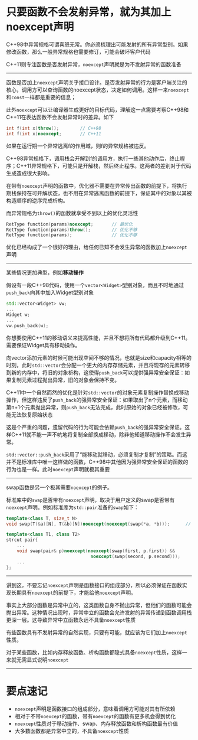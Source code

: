 # 只要函数不会发射异常，就为其加上noexcept声明

C++98中异常规格可谓喜怒无常。你必须梳理出可能发射的所有异常型别。如果修改函数，那么一般异常规格也需要修订，可能会破坏客户代码

C++11则专注函数是否发射异常，`noexcept`声明就是为不发射异常的函数准备

---

函数是否加上`noexcept`声明关乎接口设计。是否发射异常的行为是客户端关注的核心，调用方可以查询函数的noexcept状态，决定如何调用。这样一来`noexcept`和`const`一样都是重要的信息；

此外`noexcept`可以让编译器生成更好的目标代码，理解这一点需要考察C++98和C++11在表达函数不会发射异常时的差异。如下

```cpp
int f(int x)throw();        // C++98
int f(int x)noexcept;       // C++11
```

如果在运行期一个异常逃离f的作用域，则f的异常规格被违反。

C++98异常规格下，调用栈会开解到f的调用方，执行一些其他动作后，终止程序；C++11异常规格下，可能只是开解栈，然后终止程序。这两者的差别对于代码生成造成很大影响。

在带有`noexcept`声明的函数中，优化器不需要在异常传出函数的前提下，将执行期栈保持在可开解状态，也不用在异常逃离函数的前提下，保证其中的对象以其被构造顺序的逆序完成析构。

而异常规格为`throw()`的函数就享受不到以上的优化灵活性

```cpp
RetType function(params)noexcept;       // 最优化
RetType function(params)throw();        // 优化不够
RetType function(params);               // 优化不够
```

优化已经构成了一个很好的理由，给任何已知不会发生异常的函数加上`noexcept`声明

---

某些情况更加典型，例如**移动操作**

假设有一段C++98代码，使用一个`vector<Widget>`型别对象，而且不时地通过`push_back`向其中加入Widget型别对象

```cpp
std::vector<Widget> vw;
...
Widget w;
...
vw.push_back(w);
```

你想要使用C++11的移动语义来提高性能，并且不想将所有代码都升级到C++11。需要保证Widget具有移动操作。

向vector添加元素的时候可能出现空间不够的情况，也就是size和capacity相等的时刻，此时`std::vector`会分配一个更大的内存存储元素，并且将现存的元素转移到新的内存中，将旧的对象析构，这使得`push_back`可以提供强异常安全保证：如果复制元素过程抛出异常，旧的对象会保持不变。

C++11中一个自然而然的优化是针对`std::vector`的对象元素复制操作替换成移动操作，但这样违反了`push_back`的强异常安全保证：如果取出了n个元素，而移动第n+1个元素抛出异常，则`push_back`无法完成，此时原始的对象已经被修改，可能无法恢复原始状态

这是个严重的问题，遗留代码的行为可能会依赖`push_back`的强异常安全保证。这样C++11就不能一声不吭地将复制全部换成移动，除非他知道移动操作不会发生异常。

`std::vector::push_back`采用了“能移动就移动，必须复制才复制”的策略。而这并不是标准库中唯一这样做的函数，C++98中其他因为强异常安全保证的函数的行为也是一样。此时`noexcept`声明就极其重要

---

swap函数是另一个极其需要`noexcept`的例子。

标准库中的`swap`是否带有`noexcept`声明，取决于用户定义的swap是否带有`noexcept`声明。例如标准库为`std::pair`准备的`swap`如下：

```cpp
template<class T, size_t N>
void swap(T(&a)[N], T(&b)[N])noexcept(noexcept(swap(*a, *b)));      // 外层noexcept是指定符，内层是运算符

template<class T1, class T2>
strcut pair{
    ...
    void swap(pair& p)noexcept(noexcept(swap(first, p.first)) &&
                                noexcept(swap(second, p.second)));
    ...
};
```

---

讲到这，不要忘记`noexcept`声明是函数接口的组成部分，所以必须保证在函数实现长期具有`noexcept`的前提下，才能给他`noexcept`声明。

事实上大部分函数是异常中立的，这类函数自身不抛出异常，但他们的函数可能会抛出异常。这种情况出现时，异常中立的函数会允许发射的异常传递到函数调用栈更深一层。这导致异常中立函数永远不具备`noexcept`性质

有些函数具有不发射异常的自然实现，只要有可能，就应该为它们加上`noexcept`性质。

对于某些函数，比如内存释放函数、析构函数都隐式具备`noexcept`性质，这样一来就无需显式说明`noexcept`

---

# 要点速记

- `noexcept`声明是函数接口的组成部分，意味着调用方可能对其有所依赖
- 相对于不带`noexcept`的函数，带有`noexcept`的函数有更多机会得到优化
- `noexcept`性质对于移动操作、swap、内存释放函数和析构函数最有价值
- 大多数函数都是异常中立的，不具备`noexcept`性质